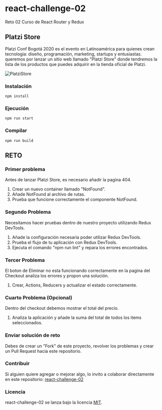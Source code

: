 # react-challenge-02
Reto 02 Curso de React Router y Redux

## Platzi Store

Platzi Conf Bogotá 2020 es el evento en Latinoamérica para quienes crean tecnología: diseño, programación, marketing, startups y entusiastas. queremos por lanzar un sitio web llamado "Platzi Store" donde tendremos la lista de los productos que puedes adquirir en la tienda oficial de Platzi.

![PlatziStore](https://raw.githubusercontent.com/gndx/react-challenge-02/master/screenshot.png?token=ACQQY5Q5RCV7DKKM3PP2X7S5VKKUS)

### Instalación
```
npm install
```

### Ejecución
```
npm run start
```

### Compilar
```
npm run build
```

## RETO

### Primer problema
Antes de lanzar Platzi Store, es necesario añadir la pagina 404.

1) Crear un nuevo container llamado "NotFound".
2) Añade NotFound al archivo de rutas.
3) Prueba que funcione correctamente el componente NotFound.

### Segundo Problema
Necesitamos hacer pruebas dentro de nuestro proyecto utilizando Redux DevTools.

1) Añade la configuración necesaria poder utilizar Redux DevTools.
2) Prueba el flujo de tu aplicación con Redux DevTools.
3) Ejecuta el comando "npm run lint" y repara los errores encontrados.

### Tercer Problema
El boton de Eliminar no esta funcionando correctamente en la pagina del Checkout analiza los errores y propon una solución.

1) Crear, Actions, Reducers y actualizar el estado correctamente.

### Cuarto Problema (Opcional)
Dentro del checkout debemos mostrar el total del precio.

1) Analiza la aplicación y añade la suma del total de todos los items seleccionados.

### Enviar solución de reto
Debes de crear un "Fork" de este proyecto, revolver los problemas y crear un Pull Request hacia este repositorio.

### Contribuir
Si alguien quiere agregar o mejorar algo, lo invito a colaborar directamente en este repositorio: [react-challenge-02](https://github.com/gndx/react-challenge-02/)

### Licencia
react-challenge-02 se lanza bajo la licencia [MIT](https://opensource.org/licenses/MIT).
